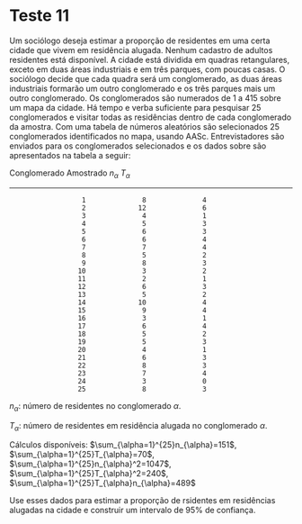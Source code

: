 # Teste 11





Um sociólogo deseja estimar a proporção de residentes em uma certa cidade que vivem em residência alugada. Nenhum cadastro de adultos residentes está disponível. 
A cidade está dividida em quadras retangulares, exceto em duas áreas industriais e em três parques, com poucas casas. O sociólogo decide que cada quadra será um conglomerado, as duas áreas industriais formarão um outro conglomerado e os três parques mais um outro conglomerado. Os conglomerados são numerados de 1 a 415 sobre um mapa da cidade. Há tempo e verba suficiente para pesquisar 25 conglomerados e visitar todas as residências dentro de cada conglomerado da amostra. Com uma tabela de números aleatórios são selecionados 25 conglomerados identificados no mapa, usando AASc. Entrevistadores são enviados para os conglomerados selecionados e os dados sobre  são apresentados na tabela a seguir:





 Conglomerado Amostrado   $n_{\alpha}$   $T_{\alpha}$
-----------------------  -------------  -------------
                      1              8              4
                      2             12              6
                      3              4              1
                      4              5              3
                      5              6              3
                      6              6              4
                      7              7              4
                      8              5              2
                      9              8              3
                     10              3              2
                     11              2              1
                     12              6              3
                     13              5              2
                     14             10              4
                     15              9              4
                     16              3              1
                     17              6              4
                     18              5              2
                     19              5              3
                     20              4              1
                     21              6              3
                     22              8              3
                     23              7              4
                     24              3              0
                     25              8              3



  $n_{\alpha}$: número de residentes no conglomerado $\alpha$.
   
   $T_{\alpha}$: número de residentes em residência alugada no conglomerado $\alpha$.
   
  Cálculos disponíveis: $\sum_{\alpha=1}^{25}n_{\alpha}=151$, $\sum_{\alpha=1}^{25}T_{\alpha}=70$, $\sum_{\alpha=1}^{25}n_{\alpha}^2=1047$, $\sum_{\alpha=1}^{25}T_{\alpha}^2=240$, $\sum_{\alpha=1}^{25}T_{\alpha}n_{\alpha}=489$


Use esses dados para estimar a proporção de rsidentes em residências alugadas na cidade e construir um intervalo de 95\% de confiança. 
